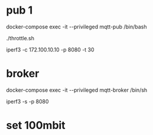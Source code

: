 # pub 1

docker-compose exec -it --privileged mqtt-pub /bin/bash

./throttle.sh

iperf3 -c 172.100.10.10 -p 8080 -t 30

# broker

docker-compose exec -it --privileged mqtt-broker /bin/sh

iperf3 -s -p 8080

# set 100mbit